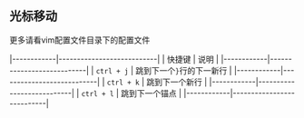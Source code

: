 ##  光标移动
更多请看vim配置文件目录下的配置文件

|------------|---------------------------|
| 快捷键     | 说明                      |
|------------|---------------------------|
| `ctrl + j` | 跳到下一个`}`行的下一新行 |
|------------|---------------------------|
| `ctrl + k` | 跳到下一个新行            |
|------------|---------------------------|
| `ctrl + l` | 跳到下一个锚点            |
|------------|---------------------------|


